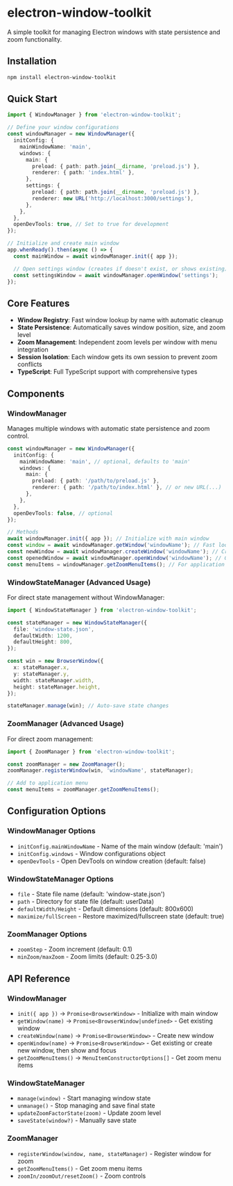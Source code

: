 # electron-window-toolkit

A simple toolkit for managing Electron windows with state persistence and zoom functionality.

## Installation

```bash
npm install electron-window-toolkit
```

## Quick Start

```typescript
import { WindowManager } from 'electron-window-toolkit';

// Define your window configurations
const windowManager = new WindowManager({
  initConfig: {
    mainWindowName: 'main',
    windows: {
      main: {
        preload: { path: path.join(__dirname, 'preload.js') },
        renderer: { path: 'index.html' },
      },
      settings: {
        preload: { path: path.join(__dirname, 'preload.js') },
        renderer: new URL('http://localhost:3000/settings'),
      },
    },
  },
  openDevTools: true, // Set to true for development
});

// Initialize and create main window
app.whenReady().then(async () => {
  const mainWindow = await windowManager.init({ app });

  // Open settings window (creates if doesn't exist, or shows existing)
  const settingsWindow = await windowManager.openWindow('settings');
});
```

## Core Features

- **Window Registry**: Fast window lookup by name with automatic cleanup
- **State Persistence**: Automatically saves window position, size, and zoom level
- **Zoom Management**: Independent zoom levels per window with menu integration
- **Session Isolation**: Each window gets its own session to prevent zoom conflicts
- **TypeScript**: Full TypeScript support with comprehensive types

## Components

### WindowManager

Manages multiple windows with automatic state persistence and zoom control.

```typescript
const windowManager = new WindowManager({
  initConfig: {
    mainWindowName: 'main', // optional, defaults to 'main'
    windows: {
      main: {
        preload: { path: '/path/to/preload.js' },
        renderer: { path: '/path/to/index.html' }, // or new URL(...)
      },
    },
  },
  openDevTools: false, // optional
});

// Methods
await windowManager.init({ app }); // Initialize with main window
const window = await windowManager.getWindow('windowName'); // Fast lookup
const newWindow = await windowManager.createWindow('windowName'); // Create new window
const openedWindow = await windowManager.openWindow('windowName'); // Get existing or create new, then show/focus
const menuItems = windowManager.getZoomMenuItems(); // For application menu
```

### WindowStateManager (Advanced Usage)

For direct state management without WindowManager:

```typescript
import { WindowStateManager } from 'electron-window-toolkit';

const stateManager = new WindowStateManager({
  file: 'window-state.json',
  defaultWidth: 1200,
  defaultHeight: 800,
});

const win = new BrowserWindow({
  x: stateManager.x,
  y: stateManager.y,
  width: stateManager.width,
  height: stateManager.height,
});

stateManager.manage(win); // Auto-save state changes
```

### ZoomManager (Advanced Usage)

For direct zoom management:

```typescript
import { ZoomManager } from 'electron-window-toolkit';

const zoomManager = new ZoomManager();
zoomManager.registerWindow(win, 'windowName', stateManager);

// Add to application menu
const menuItems = zoomManager.getZoomMenuItems();
```

## Configuration Options

### WindowManager Options

- `initConfig.mainWindowName` - Name of the main window (default: 'main')
- `initConfig.windows` - Window configurations object
- `openDevTools` - Open DevTools on window creation (default: false)

### WindowStateManager Options

- `file` - State file name (default: 'window-state.json')
- `path` - Directory for state file (default: userData)
- `defaultWidth/Height` - Default dimensions (default: 800x600)
- `maximize/fullScreen` - Restore maximized/fullscreen state (default: true)

### ZoomManager Options

- `zoomStep` - Zoom increment (default: 0.1)
- `minZoom/maxZoom` - Zoom limits (default: 0.25-3.0)

## API Reference

### WindowManager

- `init({ app })` → `Promise<BrowserWindow>` - Initialize with main window
- `getWindow(name)` → `Promise<BrowserWindow|undefined>` - Get existing window
- `createWindow(name)` → `Promise<BrowserWindow>` - Create new window
- `openWindow(name)` → `Promise<BrowserWindow>` - Get existing or create new window, then show and focus
- `getZoomMenuItems()` → `MenuItemConstructorOptions[]` - Get zoom menu items

### WindowStateManager

- `manage(window)` - Start managing window state
- `unmanage()` - Stop managing and save final state
- `updateZoomFactorState(zoom)` - Update zoom level
- `saveState(window?)` - Manually save state

### ZoomManager

- `registerWindow(window, name, stateManager)` - Register window for zoom
- `getZoomMenuItems()` - Get zoom menu items
- `zoomIn/zoomOut/resetZoom()` - Zoom controls
